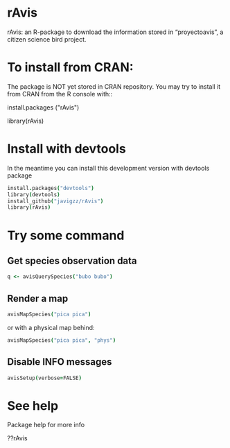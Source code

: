 rAvis
=====

rAvis: an R-package to download the information stored in “proyectoavis”, a citizen science bird project.

# To install from CRAN:

The package is NOT yet stored in CRAN repository. You may try to install it from CRAN from the R console with::

install.packages ("rAvis")

library(rAvis)

# Install with devtools

In the meantime you can install this development version with devtools package

```coffee
install.packages("devtools")
library(devtools)
install_github("javigzz/rAvis")
library(rAvis)
```

# Try some command

## Get species observation data

```coffee
q <- avisQuerySpecies("bubo bubo")
```

## Render a map

```coffee
avisMapSpecies("pica pica")
```

or with a physical map behind:

```coffee
avisMapSpecies("pica pica", "phys")
```

## Disable INFO messages

```coffee
avisSetup(verbose=FALSE)
```


# See help

Package help for more info

??rAvis
